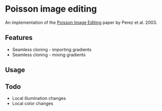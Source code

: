 # Poisson image editing

An implementation of the [Poisson Image Editing](https://dl.acm.org/doi/10.1145/882262.882269) paper by Perez et al. 2003.

## Features
- Seamless cloning - importing gradients
- Seamless cloning - mixing gradients

## Usage

## Todo
- Local illumination changes
- Local color changes